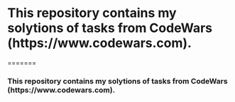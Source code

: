 <h1>This repository contains my solytions of tasks from CodeWars (https://www.codewars.com).</h1>
=======
<h3>This repository contains my solytions of tasks from CodeWars (https://www.codewars.com).</h3>


